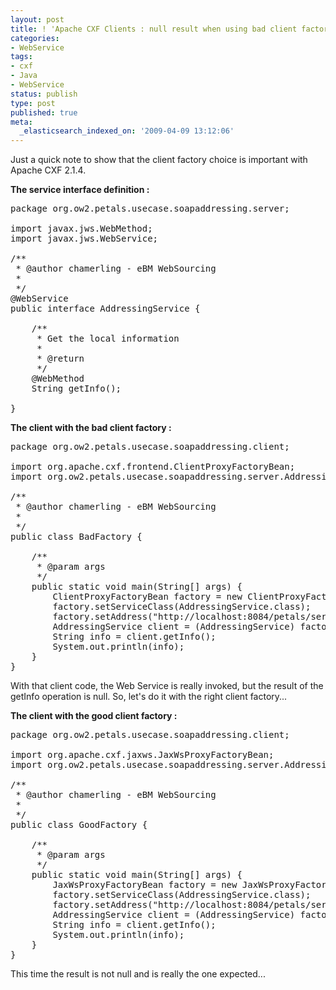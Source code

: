```yaml
---
layout: post
title: ! 'Apache CXF Clients : null result when using bad client factory'
categories:
- WebService
tags:
- cxf
- Java
- WebService
status: publish
type: post
published: true
meta:
  _elasticsearch_indexed_on: '2009-04-09 13:12:06'
---
```

Just a quick note to show that the client factory choice is important with Apache CXF 2.1.4.

<strong>The service interface definition :</strong>
<pre>
package org.ow2.petals.usecase.soapaddressing.server;

import javax.jws.WebMethod;
import javax.jws.WebService;

/**
 * @author chamerling - eBM WebSourcing
 *
 */
@WebService
public interface AddressingService {

    /**
     * Get the local information
     *
     * @return
     */
    @WebMethod
    String getInfo();

}
</pre>

<strong>The client with the bad client factory :</strong>
<pre>
package org.ow2.petals.usecase.soapaddressing.client;

import org.apache.cxf.frontend.ClientProxyFactoryBean;
import org.ow2.petals.usecase.soapaddressing.server.AddressingService;

/**
 * @author chamerling - eBM WebSourcing
 *
 */
public class BadFactory {

    /**
     * @param args
     */
    public static void main(String[] args) {
        ClientProxyFactoryBean factory = new ClientProxyFactoryBean();
        factory.setServiceClass(AddressingService.class);
        factory.setAddress("http://localhost:8084/petals/services/Service01");
        AddressingService client = (AddressingService) factory.create();
        String info = client.getInfo();
        System.out.println(info);
    }
}
</pre>

With that client code, the Web Service is really invoked, but the result of the getInfo operation is null. So, let's do it with the right client factory...

<strong>The client with the good client factory :</strong>
<pre>
package org.ow2.petals.usecase.soapaddressing.client;

import org.apache.cxf.jaxws.JaxWsProxyFactoryBean;
import org.ow2.petals.usecase.soapaddressing.server.AddressingService;

/**
 * @author chamerling - eBM WebSourcing
 *
 */
public class GoodFactory {

    /**
     * @param args
     */
    public static void main(String[] args) {
        JaxWsProxyFactoryBean factory = new JaxWsProxyFactoryBean();
        factory.setServiceClass(AddressingService.class);
        factory.setAddress("http://localhost:8084/petals/services/Service01");
        AddressingService client = (AddressingService) factory.create();
        String info = client.getInfo();
        System.out.println(info);
    }
}
</pre>

This time the result is not null and is really the one expected...
